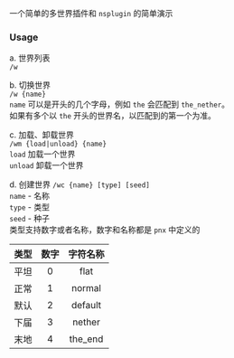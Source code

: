 一个简单的多世界插件和 `nsplugin` 的简单演示

### Usage

a. 世界列表  
`/w` 

b. 切换世界  
`/w {name}`   
`name` 可以是开头的几个字母，例如 `the` 会匹配到 `the_nether`。  
如果有多个以 `the` 开头的世界名，以匹配到的第一个为准。  

c. 加载、卸载世界  
`/wm {load|unload} {name}`  
`load` 加载一个世界  
`unload` 卸载一个世界  

d. 创建世界
`/wc {name} [type] [seed]`  
`name` - 名称  
`type` - 类型  
`seed` - 种子  
类型支持数字或者名称，数字和名称都是 `pnx` 中定义的

| 类型  | 数字  | 字符名称    |
|:---:|:---:|:-------:|
| 平坦  | 0   | flat    |
| 正常  | 1   | normal  |
| 默认  | 2   | default |
| 下届  | 3   | nether  |
| 末地  | 4   | the_end |
